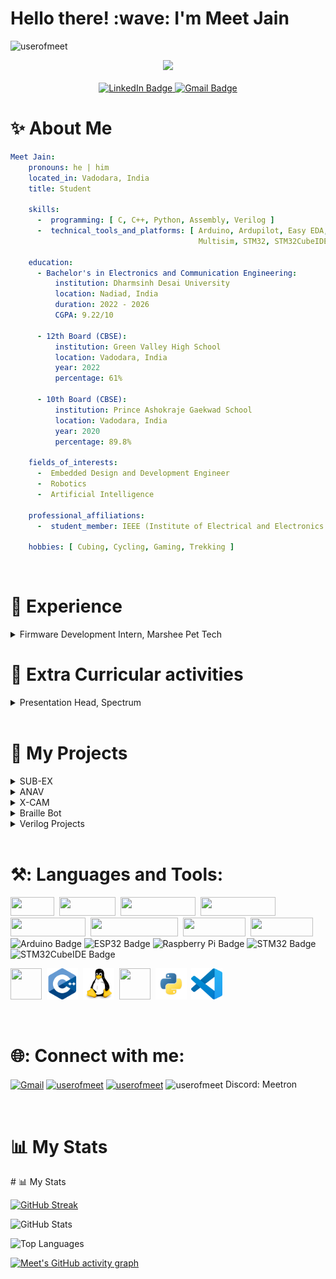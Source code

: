 <h1>
  Hello there! :wave: I'm Meet Jain
</h1>

<p align="left"> 
  <img src="https://komarev.com/ghpvc/?username=userofmeet&label=Profile%20views&color=010b13&style=flat" alt="userofmeet" style="width: 130px; height: auto;" />
</p>

<div id="header" align="center">
  <img src="https://i.giphy.com/media/v1.Y2lkPTc5MGI3NjExcjZzMjQxeG5obnJ6N3E3czR2a2FrN204bndndXQ0a3U0OXZ3ejltdSZlcD12MV9pbnRlcm5hbF9naWZfYnlfaWQmY3Q9Zw/4rZA5D22301iMgrUNd/giphy.gif" width="850"/> <br>
</div>
<br>
<div id="badges" align="center" >
  <a href="https://www.linkedin.com/in/userofmeet/">
    <img src="https://img.shields.io/badge/LinkedIn-blue?style=for-the-badge&logo=linkedin&logoColor=white" alt="LinkedIn Badge"/>
  </a>
  <a href="mailto:meetjain538@gmail.com">
    <img src="https://img.shields.io/badge/Gmail-red?style=for-the-badge&logo=gmail&logoColor=white" alt="Gmail Badge"/>
  </a>
</div>

# :sparkles: About Me

```yaml
Meet Jain:
    pronouns: he | him
    located_in: Vadodara, India
    title: Student
  
    skills:
      -  programming: [ C, C++, Python, Assembly, Verilog ]
      -  technical_tools_and_platforms: [ Arduino, Ardupilot, Easy EDA, ESP 32, ESP-IDF, Flux AI, KiCAD, LTspice, Microwind, 
                                          Multisim, STM32, STM32CubeIDE, OpenCV, QGroundControl, Raspberry Pi, Scilab ]

    education:
      - Bachelor's in Electronics and Communication Engineering:
          institution: Dharmsinh Desai University
          location: Nadiad, India
          duration: 2022 - 2026
          CGPA: 9.22/10

      - 12th Board (CBSE):
          institution: Green Valley High School
          location: Vadodara, India
          year: 2022
          percentage: 61%

      - 10th Board (CBSE):
          institution: Prince Ashokraje Gaekwad School
          location: Vadodara, India
          year: 2020
          percentage: 89.8%
  
    fields_of_interests:
      -  Embedded Design and Development Engineer
      -  Robotics 
      -  Artificial Intelligence
  
    professional_affiliations:
      -  student_member: IEEE (Institute of Electrical and Electronics Engineers)

    hobbies: [ Cubing, Cycling, Gaming, Trekking ]
```


<!--code: [HTML, CSS, Javascript, C, Python, Java],
  tools: [React, Node, Express],
  database: [MongoDB, MySQL],
  I'm a  currently pursuing a Bachelor's degree in Engineering at , India.
- 💻 I'm proficient in development, with experience in technologies like Technologies.
- 🌐 I love building dynamic and responsive web applications that deliver seamless user experiences.
- 🚀 Always eager to collaborate on exciting projects and contribute to open-source communities.
-->
<br>

# :briefcase: Experience

<details> 
  <summary> Firmware Development Intern, Marshee Pet Tech </summary>
  <ul>   <li> Developed embedded firmware in C/C++ for GPS, BLE, and UWB-based tracking systems </li> 
    <li> Collaborated on real-time hardware integration and debugging for location-based pet safety. </li> 
  <li> Collaborated with cross-functional teams and contributed to UI/UX integration for device interaction </li>
  <li> <strong> Tech Stack:</strong><em> C/C++, BLE, GPS, UWB, FreeRTOS, Embedded Linux </em></li>
</details>

# 📡 Extra Curricular activities
<details> 
  <summary> Presentation Head, Spectrum </summary>
  <ul>   <li>Led and coordinated 10+ club events, engaging 50+ participants per event.</li>
<li>Trained 5+ team members on effective presentation techniques enhancing clarity.</li>
<li>Collaborated with 4+ department heads to align presentations with overall goals</li>
<li> <strong> Skills:</strong> <em> Adaptable, Detail-oriented, Effective listener, Presentation, Troubleshooting, Latex, Overleaf </em></li>
</details>
<br>

# :star2: My Projects
<details> 
  <summary> SUB-EX </summary>
    <ul> <li> Submarine Explorer for Underwater Body EXamination, a crack detection ROV </li> 
    <li> Aims to detect cracks in submerged structures </li>
    <li> 3D-printed ROV for crack detection in submerged structures </li>
    <li> Designed to detect structural anomalies at an early stage </li> 
    <li> <strong>Tech Stack:</strong> <em> Arduino, ESP32, QGroundControl, OpenCV, Pixhawk flight controller, Python, Raspberry Pi</em></li></ul> 
</details>

<details>
  <summary> ANAV </summary>
    <ul><li>Autonomous Navigation for an Aerial Vehicle, IROC ISRO Challenge 2025</li>
    <li> An autonomous navigation system for Martian environment</li>
    <li>Implementing computer vision techniques for real-time crater detection to identify safe landing spots</li>
    <li>Implementing computer vision techniques for real-time crater detection to identify safe landing spots</li>
      <li>Tech Stack: IMU, MAVLink, OpenCV, Pixhawk flight controller, QGroundControl, Raspberry Pi 5</li></ul>
</details>

<details> 
  <summary> X-CAM </summary>
    <ul> <li>X-Controlled Autonomus Monitoring, an automated surveillance drone</li> 
    <li> Aims to make drones totally autonomous. </li>
    <li> Surveils a designated area </li> 
    <li> Smart charging pad system that allows the drone to recharge autonomously </li>
    <li><strong>Tech Stack:</strong> <em> APM 2.8 flight controller, Arduino, BMS circuit design, MissionPlanner </em></li></ul> 
</details>

<details> 
  <summary> Braille Bot </summary>
   <li></ul> Assistive device to help visually impaired individuals </li>
   <li>Interactive interface to navigate through letters and sentence </li>
   <li> Allows adjustment of translation speed for personalized use </li>
   <li> Enhances accessibility and inclusion </li>
   <li><strong>Tech Stack:</strong> <em>Arduino, Servo Motors</em> </li></ul> 
</details>

<details> 
  <summary> Verilog Projects </summary>
    <ul><li>Design hardware modules using Verilog for different digital systems</li>
    <li>Enhance the modularity of the design, making it adaptable for varying system specifications</li>
    <li> Develop Verilog testbenches to simulate and verify the behavior of the design modules under different scenarios </li>
    <li>  Create input stimulus for the modules to test all possible cases </li>
    <li><strong>Tech Stack:</strong> <em>Quartus, ModelSim</em></li></ul>
</details>

<br>

# ⚒️: Languages and Tools:
<div>
  <img width=70px height=30px src="https://img.shields.io/badge/git-%23F05033.svg?style=for-the-badge&logo=git&logoColor=white&style=plastic">&nbsp;
  <img width=90px height=30px src="https://img.shields.io/badge/github-%23121011.svg?style=for-the-badge&logo=github&logoColor=white&style=plastic">&nbsp;
  <img width=120px height=30px src="https://img.shields.io/badge/Microsoft_Word-2B579A?style=for-the-badge&logo=microsoft-word&logoColor=white&style=plastic">&nbsp;
  <img width=120px height=30px src="https://img.shields.io/badge/Microsoft_Excel-217346?style=for-the-badge&logo=microsoft-excel&logoColor=white&style=plastic">&nbsp;
  <img width=120px height=30px src="https://img.shields.io/badge/Microsoft_Office-D83B01?style=for-the-badge&logo=microsoft-office&logoColor=white&style=plastic">&nbsp;
  <img width=140px height=30px src="https://img.shields.io/badge/Microsoft_PowerPoint-B7472A?style=for-the-badge&logo=microsoft-powerpoint&logoColor=white&style=plastic">&nbsp;
  <img width=100px height=30px src="https://img.shields.io/badge/Matplotlib-%23ffffff.svg?style=for-the-badge&logo=Matplotlib&logoColor=black&style=plastic">&nbsp;
  <img width=100px height= 30px src="https://img.shields.io/badge/numpy-%23013243.svg?style=for-the-badge&logo=numpy&logoColor=white&style=plastic">&nbsp;
  <img src="https://img.shields.io/badge/Arduino-00979D?style=for-the-badge&logo=arduino&logoColor=white" alt="Arduino Badge"/>
  <img src="https://img.shields.io/badge/ESP32-EA4335?style=for-the-badge&logo=esphome&logoColor=white" alt="ESP32 Badge"/>
  <img src="https://img.shields.io/badge/Raspberry%20Pi-A22846?style=for-the-badge&logo=raspberrypi&logoColor=white" alt="Raspberry Pi Badge"/>
  <img src="https://img.shields.io/badge/STM32-03234B?style=for-the-badge&logo=STMicroelectronics&logoColor=white" alt="STM32 Badge"/>
  <img src="https://img.shields.io/badge/STM32CubeIDE-02569B?style=for-the-badge&logo=visualstudio&logoColor=white" alt="STM32CubeIDE Badge"/>

  <img width=50px height=50px src="https://upload.wikimedia.org/wikipedia/commons/1/18/C_Programming_Language.svg">&nbsp;
  <img width=50px height=50px src="https://raw.githubusercontent.com/devicons/devicon/master/icons/cplusplus/cplusplus-original.svg" alt="cplusplus">&nbsp;
  <img width=50px height=50px src="https://raw.githubusercontent.com/devicons/devicon/master/icons/linux/linux-original.svg">&nbsp;
  <img width=50px height=50px src="https://upload.wikimedia.org/wikipedia/commons/2/21/Matlab_Logo.png">&nbsp;
  <img width=50px height=50px src="https://raw.githubusercontent.com/github/explore/80688e429a7d4ef2fca1e82350fe8e3517d3494d/topics/python/python.png">&nbsp;
  <img width=50px height=50px src="https://raw.githubusercontent.com/github/explore/80688e429a7d4ef2fca1e82350fe8e3517d3494d/topics/visual-studio-code/visual-studio-code.png">&nbsp;

  
  <!--<img width=120px height=30px src="https://img.shields.io/badge/MongoDB-%234ea94b.svg?style=for-the-badge&logo=mongodb&logoColor=white&style=plastic">&nbsp;
  <img width=120px height=30px src="https://img.shields.io/badge/mysql-4479A1.svg?style=for-the-badge&logo=mysql&logoColor=white&style=plastic">&nbsp;
  <img width=120px height=30px src="https://img.shields.io/badge/git-%23F05033.svg?style=for-the-badge&logo=git&logoColor=white&style=plastic">&nbsp;
  <img width=120px height=30px src="https://img.shields.io/badge/github-%23121011.svg?style=for-the-badge&logo=github&logoColor=white&style=plastic">&nbsp;
  <img width=120px height=30px src="https://img.shields.io/badge/-Hackerrank-2EC866?style=for-the-badge&logo=HackerRank&logoColor=white&style=plastic">&nbsp;
  <img width=120px height=30px src="https://img.shields.io/badge/linkedin-%230077B5.svg?style=for-the-badge&logo=linkedin&logoColor=white&style=plastic">&nbsp;
  <img width=120px height=30px src="https://img.shields.io/badge/Instagram-%23E4405F.svg?style=for-the-badge&logo=Instagram&logoColor=white&style=plastic">&nbsp;
  <img width=120px height=30px src="https://img.shields.io/badge/Gmail-D14836?style=for-the-badge&logo=gmail&logoColor=white&style=plastic">&nbsp;
  <img width=120px height=30px src="https://img.shields.io/badge/Gmail-D14836?style=for-the-badge&logo=gmail&logoColor=white&style=plastic">&nbsp;
  <img width=120px height=30px src="https://img.shields.io/badge/Notion-%23000000.svg?style=for-the-badge&logo=notion&logoColor=white&style=plastic">&nbsp;
  <img width=120px height=30px src="https://img.shields.io/badge/-Arduino-00979D?style=for-the-badge&logo=Arduino&logoColor=white&style=plastic">&nbsp;
  <img width=120px height=30px src="https://img.shields.io/badge/Microsoft_Word-2B579A?style=for-the-badge&logo=microsoft-word&logoColor=white&style=plastic">&nbsp;
  <img width=120px height=30px src="https://img.shields.io/badge/Microsoft_Excel-217346?style=for-the-badge&logo=microsoft-excel&logoColor=white&style=plastic">&nbsp;
  <img width=120px height=30px src="https://img.shields.io/badge/Microsoft_Office-D83B01?style=for-the-badge&logo=microsoft-office&logoColor=white&style=plastic">&nbsp;
  <img width=120px height=30px src="https://img.shields.io/badge/Microsoft_PowerPoint-B7472A?style=for-the-badge&logo=microsoft-powerpoint&logoColor=white&style=plastic">&nbsp;
  <img width=120px height=30px src="https://img.shields.io/badge/Matplotlib-%23ffffff.svg?style=for-the-badge&logo=Matplotlib&logoColor=black&style=plastic">&nbsp;
  <img width=120px height=30px src="https://img.shields.io/badge/pandas-%23150458.svg?style=for-the-badge&logo=pandas&logoColor=white&style=plastic">&nbsp;
  <img width=120px height=30px src="https://img.shields.io/badge/numpy-%23013243.svg?style=for-the-badge&logo=numpy&logoColor=white&style=plastic">&nbsp;
  <img width=120px height=30px src="https://img.shields.io/badge/python-3670A0?style=for-the-badge&logo=python&logoColor=ffdd54&style=plastic">&nbsp;
  <img width=120px height=30px src="https://img.shields.io/badge/html5-%23E34F26.svg?style=for-the-badge&logo=html5&logoColor=white&style=plastic">&nbsp;
  
  ![MongoDB](https://img.shields.io/badge/MongoDB-%234ea94b.svg?style=for-the-badge&logo=mongodb&logoColor=white&style=plastic)
  ![MySQL](https://img.shields.io/badge/mysql-4479A1.svg?style=for-the-badge&logo=mysql&logoColor=white&style=plastic)
  ![Git](https://img.shields.io/badge/git-%23F05033.svg?style=for-the-badge&logo=git&logoColor=white&style=plastic)
  ![GitHub](https://img.shields.io/badge/github-%23121011.svg?style=for-the-badge&logo=github&logoColor=white&style=plastic)
  ![HackerRank](https://img.shields.io/badge/-Hackerrank-2EC866?style=for-the-badge&logo=HackerRank&logoColor=white&style=plastic)
  ![LinkedIn](https://img.shields.io/badge/linkedin-%230077B5.svg?style=for-the-badge&logo=linkedin&logoColor=white&style=plastic)
  ![Instagram](https://img.shields.io/badge/Instagram-%23E4405F.svg?style=for-the-badge&logo=Instagram&logoColor=white&style=plastic)
  ![Gmail](https://img.shields.io/badge/Gmail-D14836?style=for-the-badge&logo=gmail&logoColor=white&style=plastic)
  ![Notion](https://img.shields.io/badge/Notion-%23000000.svg?style=for-the-badge&logo=notion&logoColor=white&style=plastic)
  ![Arduino](https://img.shields.io/badge/-Arduino-00979D?style=for-the-badge&logo=Arduino&logoColor=white&style=plastic)
  ![Microsoft Word](https://img.shields.io/badge/Microsoft_Word-2B579A?style=for-the-badge&logo=microsoft-word&logoColor=white&style=plastic)
  ![Microsoft Excel](https://img.shields.io/badge/Microsoft_Excel-217346?style=for-the-badge&logo=microsoft-excel&logoColor=white&style=plastic)
  ![Microsoft Office](https://img.shields.io/badge/Microsoft_Office-D83B01?style=for-the-badge&logo=microsoft-office&logoColor=white&style=plastic)
  ![Microsoft PowerPoint](https://img.shields.io/badge/Microsoft_PowerPoint-B7472A?style=for-the-badge&logo=microsoft-powerpoint&logoColor=white&style=plastic)
  ![Matplotlib](https://img.shields.io/badge/Matplotlib-%23ffffff.svg?style=for-the-badge&logo=Matplotlib&logoColor=black&style=plastic)
  ![Pandas](https://img.shields.io/badge/pandas-%23150458.svg?style=for-the-badge&logo=pandas&logoColor=white&style=plastic)
  ![NumPy](https://img.shields.io/badge/numpy-%23013243.svg?style=for-the-badge&logo=numpy&logoColor=white&style=plastic)
  ![Python](https://img.shields.io/badge/python-3670A0?style=for-the-badge&logo=python&logoColor=ffdd54&style=plastic)
  ![HTML5](https://img.shields.io/badge/html5-%23E34F26.svg?style=for-the-badge&logo=html5&logoColor=white&style=plastic)
  ![Java](https://img.shields.io/badge/java-%23ED8B00.svg?style=for-the-badge&logo=openjdk&logoColor=white&style=plastic)
  ![JavaScript](https://img.shields.io/badge/javascript-%23323330.svg?style=for-the-badge&logo=javascript&logoColor=%23F7DF1E&style=plastic)
  ![CSS3](https://img.shields.io/badge/css3-%231572B6.svg?style=for-the-badge&logo=css3&logoColor=white&style=plastic)
  ![C](https://img.shields.io/badge/c-%2300599C.svg?style=for-the-badge&logo=c&logoColor=white&style=plastic)
  ![C++](https://img.shields.io/badge/c++-%2300599C.svg?style=for-the-badge&logo=c%2B%2B&logoColor=white&style=plastic)
  ![Visual Studio Code](https://img.shields.io/badge/Visual%20Studio%20Code-0078d7.svg?style=for-the-badge&logo=visual-studio-code&logoColor=white&style=plastic)
  ![Replit](https://img.shields.io/badge/Replit-DD1200?style=for-the-badge&logo=Replit&logoColor=white&style=plastic)
  ![Notepad++](https://img.shields.io/badge/Notepad++-90E59A.svg?style=for-the-badge&logo=notepad%2b%2b&logoColor=black&style=plastic)
  ![Obsidian](https://img.shields.io/badge/Obsidian-%23483699.svg?style=for-the-badge&logo=obsidian&logoColor=white&style=plastic)
  ![Eclipse](https://img.shields.io/badge/Eclipse-FE7A16.svg?style=for-the-badge&logo=Eclipse&logoColor=white&style=plastic)
  ![React](https://img.shields.io/badge/react-%2320232a.svg?style=for-the-badge&logo=react&logoColor=%2361DAFB&style=plastic)
  ![NodeJS](https://img.shields.io/badge/node.js-6DA55F?style=for-the-badge&logo=node.js&logoColor=white&style=plastic)
  ![Nodemon](https://img.shields.io/badge/NODEMON-%23323330.svg?style=for-the-badge&logo=nodemon&logoColor=%BBDEAD&style=plastic)
  ![Bootstrap](https://img.shields.io/badge/bootstrap-%238511FA.svg?style=for-the-badge&logo=bootstrap&logoColor=white&style=plastic)
  ![Hackerrank](https://img.shields.io/badge/-Hackerrank-2EC866?style=for-the-badge&logo=HackerRank&logoColor=white&style=plastic)
  ![CodeChef](https://img.shields.io/badge/CodeChef-%23964B00.svg?style=for-the-badge&logo=CodeChef&logoColor=white&style=plastic)
  ![Canva](https://img.shields.io/badge/Canva-%2300C4CC.svg?style=for-the-badge&logo=Canva&logoColor=white&style=plastic)
  ![Netlify](https://img.shields.io/badge/netlify-%23000000.svg?style=for-the-badge&logo=netlify&logoColor=#00C7B7&style=plastic)
  ![LeetCode](https://img.shields.io/badge/LeetCode-000000?style=for-the-badge&logo=LeetCode&logoColor=#d16c06&style=plastic)
  -->
</div>
<br>

# 🌐: Connect with me:
<p align="left">
 <a href="mailto:meetjain538@gmail.com" target="blank"><img align="center" src="https://upload.wikimedia.org/wikipedia/commons/4/4e/Gmail_Icon.png" alt="Gmail" height="30" width="35" /></a>
<a href="https://linkedin.com/in/userofmeet" target="blank"><img align="center" src="https://raw.githubusercontent.com/rahuldkjain/github-profile-readme-generator/master/src/images/icons/Social/linked-in-alt.svg" alt="userofmeet" height="30" width="40" /></a>
<a href="https://instagram.com/userofmeet" target="blank"><img align="center" src="https://raw.githubusercontent.com/rahuldkjain/github-profile-readme-generator/master/src/images/icons/Social/instagram.svg" alt="userofmeet" height="30" width="40" /></a>  <img align="center" src="https://raw.githubusercontent.com/rahuldkjain/github-profile-readme-generator/master/src/images/icons/Social/discord.svg" alt="userofmeet" height="30" width="40" />
  Discord: Meetron
</p>
<br>

# 📊 My Stats
<div align="left">
# 📊 My Stats

<!-- GitHub Streak -->
[![GitHub Streak](https://github-readme-streak-stats.herokuapp.com?user=userofmeet&theme=vision-friendly-dark)](https://git.io/streak-stats)

<!-- GitHub Stats -->
![GitHub Stats](https://github-readme-stats.vercel.app/api?username=userofmeet&show_icons=true&theme=vision-friendly-dark&border_color=FFFFFF)

<!-- Top Languages -->
![Top Languages](https://github-readme-stats.vercel.app/api/top-langs/?username=userofmeet&layout=compact&theme=vision-friendly-dark&border_color=FFFFFF)

<!-- GitHub Activity Graph -->
[![Meet's GitHub activity graph](https://github-readme-activity-graph.vercel.app/graph?username=userofmeet&theme=github-compact&title_color=ffa500&height=300)](https://github.com/ashutosh00710/github-readme-activity-graph)

</div>


<!--
userofmeet/userofmeet is a ✨ special ✨ repository because its `README.md` (this file) appears on your GitHub profile.
You can click the Preview link to take a look at your changes.
<h1>$${\color{red}Welcome \space \color{lightblue}To \space \color{orange}Stackoverflow}$$ </h1>
--->

<!--```yaml
Sree Vishnu Varthini:
  pronouns: "she" | "her"
  located_in: Coimbatore, India
  title: "Full-Stack Developer"

  skills:
    [
       web-development : [ HTML, CSS, Javascript, React.js, Express.js, Node.js]
       programming: [ C, Java, Python, Data Structures]
       database: [ MongoDB, MySQL]
    ]

  education: 
    - "Bachelor's in Electronics and Communication Engineering"
    - "Sri Eshwar College Of Engineering"
    - 2022 - 2026

  technical_experience:
    - "Intern - MERN Stack, RampeX Technologies"
    - "Intern - Web Development, Octanet Services"
    - "Intern - Embedded Systems, Emglitz Technologies"

  fields_of_interests:
    [
      "Web Development"
      "UI/UX"
      "Artificial Intelligence"
      "Prompt Engineering"
    ]

  professional_affiliations:
    [
      Secratary: "Toastmasters International"
      Student_Member: "IEEE (Institute of Electrical and Electronics Engineers)"
      Student_Member: "WIE (Women In Engineering)"
    ]

  hobbies: ["Reading", "Music", "Art"]
``` -->
